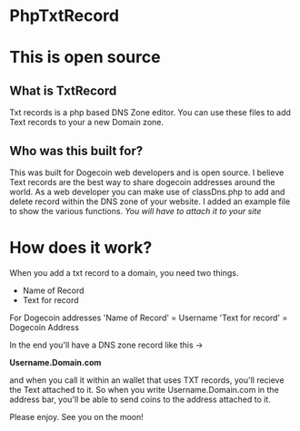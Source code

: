 # PhpTxtRecord

<h1>This is open source</h1>

<h2>What is TxtRecord</h2>
Txt records is a php based DNS Zone editor. You can use these files to add Text records to your a new Domain zone.

<h2>Who was this built for?</h2>
This was built for Dogecoin web developers and is open source. I believe Text records are the best way to 
share dogecoin addresses around the world. As a web developer you can make use of classDns.php 
to add and delete record within the DNS zone of your website. 
I added an example file to show the various functions. <i>You will have to attach it to your site</i>


<h1>How does it work?</h1>

When you add a txt record to a domain, you need two things. 

<ul>
<li>Name of Record</li>
<li>Text for record</li> 
</ul> 

For Dogecoin addresses 
'Name of Record' = Username 
'Text for record'  = Dogecoin Address

In the end you'll have a DNS zone record like this ->

<b>Username.Domain.com</b>

and when you call it within an wallet that uses TXT records, you'll recieve the Text attached to it. 
So when you write Username.Domain.com in the address bar, you'll be able to send coins to the address 
attached to it. 



Please enjoy. See you on the moon!
